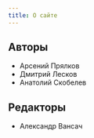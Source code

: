 ```yaml
---
title: О сайте
---
```


## Авторы
 * Арсений Прялков
 * Дмитрий Лесков
 * Анатолий Скобелев

## Редакторы

* Александр Вансач
